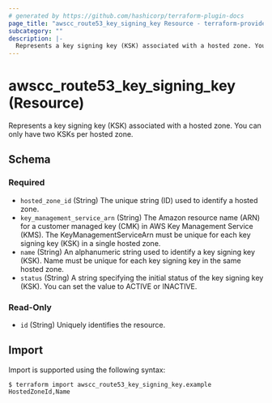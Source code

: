 ```yaml
---
# generated by https://github.com/hashicorp/terraform-plugin-docs
page_title: "awscc_route53_key_signing_key Resource - terraform-provider-awscc"
subcategory: ""
description: |-
  Represents a key signing key (KSK) associated with a hosted zone. You can only have two KSKs per hosted zone.
---
```


# awscc_route53_key_signing_key (Resource)

Represents a key signing key (KSK) associated with a hosted zone. You can only have two KSKs per hosted zone.



<!-- schema generated by tfplugindocs -->
## Schema

### Required

- `hosted_zone_id` (String) The unique string (ID) used to identify a hosted zone.
- `key_management_service_arn` (String) The Amazon resource name (ARN) for a customer managed key (CMK) in AWS Key Management Service (KMS). The KeyManagementServiceArn must be unique for each key signing key (KSK) in a single hosted zone.
- `name` (String) An alphanumeric string used to identify a key signing key (KSK). Name must be unique for each key signing key in the same hosted zone.
- `status` (String) A string specifying the initial status of the key signing key (KSK). You can set the value to ACTIVE or INACTIVE.

### Read-Only

- `id` (String) Uniquely identifies the resource.

## Import

Import is supported using the following syntax:

```shell
$ terraform import awscc_route53_key_signing_key.example HostedZoneId,Name
```
